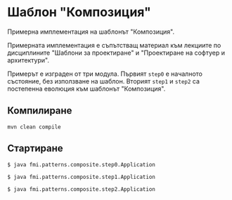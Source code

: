 # Шаблон "Композиция"
Примерна имплементация на шаблонът "Композиция".

Примерната имплементация е съпътстващ материал към лекциите по дисциплините "Шаблони за проектиране" и
"Проектиране на софтуер и архитектури".

Примерът е изграден от три модула. Първият `step0` е началното състояние, без използване на шаблон. Вторият `step1` и
`step2` са постепенна еволюция към шаблонът "Композиция".

## Компилиране
`mvn clean compile`

## Стартиране
`$ java fmi.patterns.composite.step0.Application`

`$ java fmi.patterns.composite.step1.Application`

`$ java fmi.patterns.composite.step2.Application`
